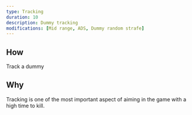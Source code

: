 ```yaml
---
type: Tracking
duration: 10
description: Dummy tracking
modifications: [Mid range, ADS, Dummy random strafe]
---
```


## How

Track a dummy

## Why

Tracking is one of the most important aspect of aiming in the game with a high time to kill.

